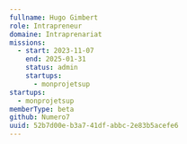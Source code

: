 ```yaml
---
fullname: Hugo Gimbert
role: Intrapreneur
domaine: Intraprenariat
missions:
  - start: 2023-11-07
    end: 2025-01-31
    status: admin
    startups:
      - monprojetsup
startups:
  - monprojetsup
memberType: beta
github: Numero7
uuid: 52b7d00e-b3a7-41df-abbc-2e83b5acefe6
---
```

